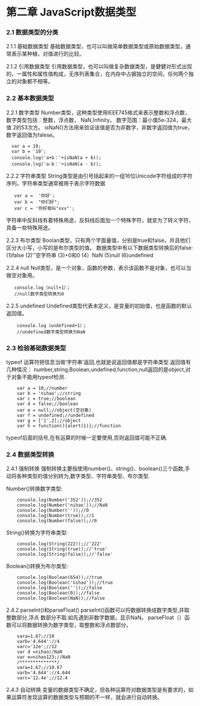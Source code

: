 # 第二章 JavaScript数据类型
### 2.1 数据类型的分类
2.1.1 基础数据类型
基础数据类型，也可以叫做简单数据类型或原始数据类型，通常表示某种植，对值进行的比较。

2.1.2 引用数据类型
引用数据类型，也可以叫做复杂数据类型，是健健对形式出现的，一属性和属性值构成，无序列表集合，在内存中占据独立的空间，任何两个独立的对象都不相等。

### 2.2 基本数据类型
2.2.1 数字类型
Number类型，这种类型使用IEEE745格式来表示整数和浮点数，数字类型包括：整数，浮点数， NaN,Infinity。
数字范围：最小值5e-324，最大值 2的53次方。
isNaN()方法用来验证该值是否为非数字，非数字返回值为true，数字返回值为falese。

      var a = 10;
      var b = '10';
      console.log('a+b：'+isNaN(a + b)); 
      console.log('a-b：'+isNaN(a - b)); 


2.2.2 字符串类型
String类型是由引号括起来的一组16位Unicode字符组成的字符序列。字符串类型通常被用于表示字符数据

       var a =  '你好';
       var b =  "你们好";
       var c = '你好我叫"xxx"';

字符串中反斜线有着特殊用途，反斜线后面加一个特殊字符，就变为了转义字符，具备一些特殊用途。

2.2.3 布尔类型
Boolan类型，只有两个字面量值，分别是true和false，并且他们区分大小写，小写的是布尔类型的值。
数据类型中有以下数据类型转换后的false:
(1)false
(2)''空字符串
(3)+0和0
(4）NaN
(5)null
(6)undefined

2.2.4 null
Null类型，是一个对象，函数的参数，表示该函数不是对象，也可以当做空对象用。

       console.log（null+1）；
       //null数字类型转换为0

2.2.5 undefined
Undefined类型代表未定义，是变量的初始值，也是函数的默认返回值。
 
        console.log（undefined+1）；
        //undefined数字类型转换为NaN
### 2.3 检验基础数据类型
typeof 运算符把信息当做‘字符串’返回,也就是说返回值都是字符串类型.返回值有几种情况：       number,string,Boolean,undefined,function,null返回的是object,对于对象不能用typeof检测.

        var a = 10;//number
        var b = 'nihao';//string
        var c = true;//boolean
        var d = false;//boolean
        var e = null;//object(空对象)
        var f = undefined;//undefined
        var g = ['1',2];//object
        var h = function(){alert(1)};//function

typeof后面的括号,在有运算的时候一定要使用,否则返回值可能不正确.

### 2.4 数据类型转换
2.4.1 强制转换
强制转换主要指使用number()、string()、boolean()三个函数,手动将各种类型的值分别转为,数字类型、字符串类型、布尔类型.

Number()转换数字类型:

        console.log(Number('352'));//352
        console.log(Number('nihao'));//NaN
        console.log(Number(''));//0
        console.log(Number(true));//1
        console.log(Number(false));//0

String()转换为字符串类型:

        console.log(String(222));//'222'
        console.log(String(true));//'true'
        console.log(String(false));//'false'

Boolean()转换为布尔类型:

        console.log(Boolean(654));//true
        console.log(Boolean('nihao'));//true
        console.log(Boolean(''));//false
        console.log(Boolean(0));//false
        console.log(Boolean(NaN));//false

2.4.2 parseInt()和parseFloat()
parseInt()函数可以捋数据转换成数字类型,并取整数部分,浮点
数部分不取.如先遇到非数字数据，显示NaN。
parseFloat（）函数可以将数据转换为数字类型，取整数和浮点数部分。

        vara=1.67;//10
        varb='4.644'://4
        varc='12e';//12
        var d =nihao//NaN
        var e=nihao123;//NaN
        /**************/
        vara=1.67;//10.67
        varb='4.644'://4.644
        varc='12.4e';//12.4


2.4.3 自动转换
变量的数据类型不确定，但各种运算符对数据类型是有要求的，如果运算符发现运算的数据类型与预期的不一样，就会进行自动转换。

